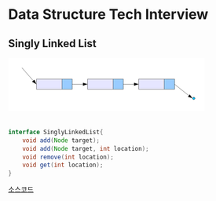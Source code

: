 # Data Structure Tech Interview

## Singly Linked List

![singlylinkedlist](_img/singlylinkedlist.png)

```java

interface SinglyLinkedList{
    void add(Node target);
    void add(Node target, int location);
    void remove(int location);
    void get(int location);
}

```

[소스코드](https://github.com/babjo/tech-interview/blob/master/java/SinglyLinkedList.java)